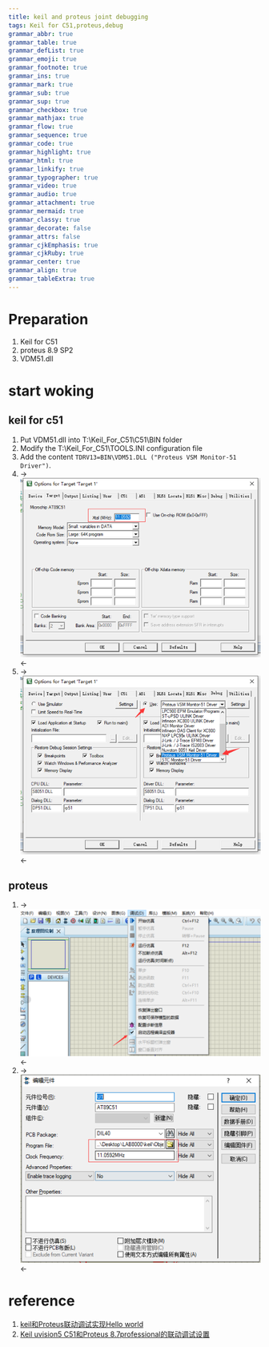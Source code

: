 ```yaml
---
title: keil and proteus joint debugging
tags: Keil for C51,proteus,debug
grammar_abbr: true
grammar_table: true
grammar_defList: true
grammar_emoji: true
grammar_footnote: true
grammar_ins: true
grammar_mark: true
grammar_sub: true
grammar_sup: true
grammar_checkbox: true
grammar_mathjax: true
grammar_flow: true
grammar_sequence: true
grammar_code: true
grammar_highlight: true
grammar_html: true
grammar_linkify: true
grammar_typographer: true
grammar_video: true
grammar_audio: true
grammar_attachment: true
grammar_mermaid: true
grammar_classy: true
grammar_decorate: false
grammar_attrs: false
grammar_cjkEmphasis: true
grammar_cjkRuby: true
grammar_center: true
grammar_align: true
grammar_tableExtra: true
---
```


# Preparation

1. Keil for C51
2. proteus 8.9 SP2
3. VDM51.dll
 
# start woking

## keil for c51
1. Put VDM51.dll into T:\Keil_For_C51\C51\BIN folder
2. Modify the T:\Keil_For_C51\TOOLS.INI configuration file
3. Add the content `TDRV13=BIN\VDM51.DLL ("Proteus VSM Monitor-51 Driver")`.
4. ->![enter description here](./images/1646728700458.png)<-
5. ->![enter description here](./images/1646728722519.png)<-


## proteus
1. ->![enter description here](./images/1646728855416.png)<-
2. ->![enter 撒旦here](./images/1646728999740.png)<- 

# reference 
1. [keil和Proteus联动调试实现Hello world](https://blog.csdn.net/weixin_45616775/article/details/105060552?ops_request_misc=%257B%2522request%255Fid%2522%253A%2522164672671416780271926404%2522%252C%2522scm%2522%253A%252220140713.130102334..%2522%257D&request_id=164672671416780271926404&biz_id=0&utm_medium=distribute.pc_search_result.none-task-blog-2~all~sobaiduend~default-2-105060552.pc_search_result_control_group&utm_term=keil%E5%92%8CProteus%E8%81%94%E5%8A%A8%E8%B0%83%E8%AF%95&spm=1018.2226.3001.4187)
2. [Keil uvision5 C51和Proteus 8.7professional的联动调试设置](https://blog.csdn.net/qq_43610788/article/details/104279424?ops_request_misc=%257B%2522request%255Fid%2522%253A%2522164672671416780271948705%2522%252C%2522scm%2522%253A%252220140713.130102334.pc%255Fall.%2522%257D&request_id=164672671416780271948705&biz_id=0&utm_medium=distribute.pc_search_result.none-task-blog-2~all~first_rank_ecpm_v1~rank_v31_ecpm-5-104279424.pc_search_result_control_group&utm_term=keil%E5%92%8CProteus%E8%81%94%E5%8A%A8%E8%B0%83%E8%AF%95&spm=1018.2226.3001.4187)